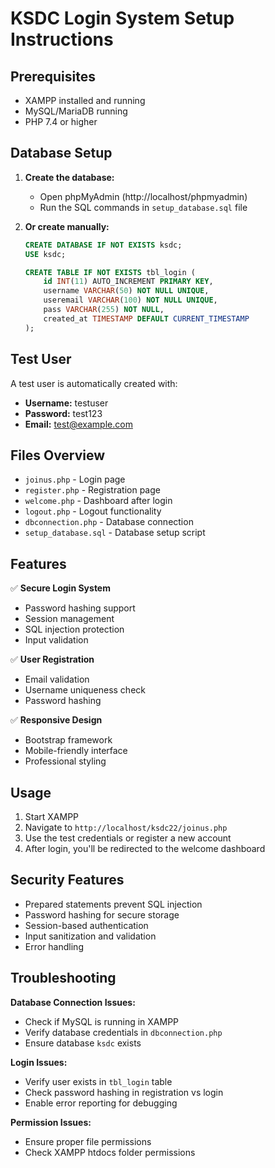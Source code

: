 # KSDC Login System Setup Instructions

## Prerequisites
- XAMPP installed and running
- MySQL/MariaDB running
- PHP 7.4 or higher

## Database Setup

1. **Create the database:**
   - Open phpMyAdmin (http://localhost/phpmyadmin)
   - Run the SQL commands in `setup_database.sql` file

2. **Or create manually:**
   ```sql
   CREATE DATABASE IF NOT EXISTS ksdc;
   USE ksdc;
   
   CREATE TABLE IF NOT EXISTS tbl_login (
       id INT(11) AUTO_INCREMENT PRIMARY KEY,
       username VARCHAR(50) NOT NULL UNIQUE,
       useremail VARCHAR(100) NOT NULL UNIQUE,
       pass VARCHAR(255) NOT NULL,
       created_at TIMESTAMP DEFAULT CURRENT_TIMESTAMP
   );
   ```

## Test User
A test user is automatically created with:
- **Username:** testuser
- **Password:** test123
- **Email:** test@example.com

## Files Overview

- `joinus.php` - Login page
- `register.php` - Registration page  
- `welcome.php` - Dashboard after login
- `logout.php` - Logout functionality
- `dbconnection.php` - Database connection
- `setup_database.sql` - Database setup script

## Features

✅ **Secure Login System**
- Password hashing support
- Session management
- SQL injection protection
- Input validation

✅ **User Registration**
- Email validation
- Username uniqueness check
- Password hashing

✅ **Responsive Design**
- Bootstrap framework
- Mobile-friendly interface
- Professional styling

## Usage

1. Start XAMPP
2. Navigate to `http://localhost/ksdc22/joinus.php`
3. Use the test credentials or register a new account
4. After login, you'll be redirected to the welcome dashboard

## Security Features

- Prepared statements prevent SQL injection
- Password hashing for secure storage
- Session-based authentication
- Input sanitization and validation
- Error handling

## Troubleshooting

**Database Connection Issues:**
- Check if MySQL is running in XAMPP
- Verify database credentials in `dbconnection.php`
- Ensure database `ksdc` exists

**Login Issues:**
- Verify user exists in `tbl_login` table
- Check password hashing in registration vs login
- Enable error reporting for debugging

**Permission Issues:**
- Ensure proper file permissions
- Check XAMPP htdocs folder permissions
